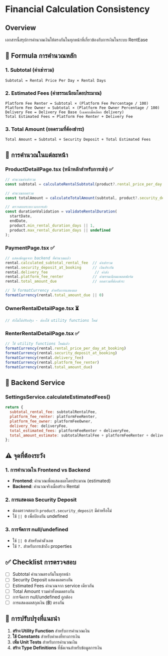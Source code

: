 # Financial Calculation Consistency

## Overview
เอกสารนี้สรุปการคำนวณเงินให้ตรงกันในทุกหน้าที่เกี่ยวข้องกับการเงินในระบบ RentEase

## 🧮 Formula การคำนวณหลัก

### 1. **Subtotal (ค่าเช่ารวม)**
```
Subtotal = Rental Price Per Day × Rental Days
```

### 2. **Estimated Fees (ค่าธรรมเนียมโดยประมาณ)**
```
Platform Fee Renter = Subtotal × (Platform Fee Percentage / 100)
Platform Fee Owner = Subtotal × (Platform Fee Owner Percentage / 100)
Delivery Fee = Delivery Fee Base (เฉพาะเมื่อเลือก delivery)
Total Estimated Fees = Platform Fee Renter + Delivery Fee
```

### 3. **Total Amount (ยอดรวมที่ต้องชำระ)**
```
Total Amount = Subtotal + Security Deposit + Total Estimated Fees
```

## 📱 การคำนวณในแต่ละหน้า

### **ProductDetailPage.tsx** (หน้าหลักสำหรับการเช่า) ✅
```typescript
// คำนวณค่าเช่ารวม
const subtotal = calculateRentalSubtotal(product?.rental_price_per_day || 0, rentalDays);

// คำนวณยอดรวม
const totalAmount = calculateTotalAmount(subtotal, product?.security_deposit || 0, estimatedFees);

// ตรวจสอบระยะเวลาการเช่า
const durationValidation = validateRentalDuration(
  startDate, 
  endDate, 
  product.min_rental_duration_days || 1, 
  product.max_rental_duration_days || undefined
);
```

### **PaymentPage.tsx** ✅
```typescript
// แสดงข้อมูลจาก backend ที่คำนวณแล้ว
rental.calculated_subtotal_rental_fee  // ค่าเช่ารวม
rental.security_deposit_at_booking     // เงินประกัน
rental.delivery_fee                     // ค่าส่ง
rental.platform_fee_renter             // ค่าธรรมเนียมแพลตฟอร์ม
rental.total_amount_due                // ยอดรวมที่ต้องชำระ

// ใช้ formatCurrency สำหรับการแสดงผล
formatCurrency(rental.total_amount_due || 0)
```

### **OwnerRentalDetailPage.tsx** ⏳
```typescript
// ยังไม่ได้ปรับปรุง - ต้องใช้ utility functions ใหม่
```

### **RenterRentalDetailPage.tsx** ✅
```typescript
// ใช้ utility functions ใหม่แล้ว
formatCurrency(rental.rental_price_per_day_at_booking)
formatCurrency(rental.security_deposit_at_booking)
formatCurrency(rental.delivery_fee)
formatCurrency(rental.platform_fee_renter)
formatCurrency(rental.total_amount_due)
```

## 🔧 Backend Service

### **SettingsService.calculateEstimatedFees()**
```javascript
return {
  subtotal_rental_fee: subtotalRentalFee,
  platform_fee_renter: platformFeeRenter,
  platform_fee_owner: platformFeeOwner,
  delivery_fee: deliveryFee,
  total_estimated_fees: platformFeeRenter + deliveryFee,
  total_amount_estimate: subtotalRentalFee + platformFeeRenter + deliveryFee
};
```

## ⚠️ จุดที่ต้องระวัง

### 1. **การคำนวณใน Frontend vs Backend**
- **Frontend**: คำนวณเพื่อแสดงผลโดยประมาณ (estimated)
- **Backend**: คำนวณจริงเมื่อสร้าง Rental

### 2. **การแสดงผล Security Deposit**
- ต้องตรวจสอบว่า `product.security_deposit` มีค่าหรือไม่
- ใช้ `|| 0` เพื่อป้องกัน undefined

### 3. **การจัดการ null/undefined**
- ใช้ `|| 0` สำหรับค่าตัวเลข
- ใช้ `?.` สำหรับการเข้าถึง properties

## ✅ Checklist การตรวจสอบ

- [ ] Subtotal คำนวณตรงกันในทุกหน้า
- [ ] Security Deposit แสดงผลตรงกัน
- [ ] Estimated Fees คำนวณจาก service เดียวกัน
- [ ] Total Amount รวมค่าทั้งหมดตรงกัน
- [ ] การจัดการ null/undefined ถูกต้อง
- [ ] การแสดงผลสกุลเงิน (฿) ตรงกัน

## 🚀 การปรับปรุงที่แนะนำ

1. **สร้าง Utility Function** สำหรับการคำนวณเงิน
2. **ใช้ Constants** สำหรับค่าคงที่ทางการเงิน
3. **เพิ่ม Unit Tests** สำหรับการคำนวณเงิน
4. **สร้าง Type Definitions** ที่ชัดเจนสำหรับข้อมูลการเงิน
